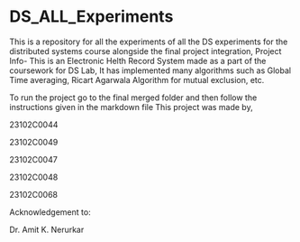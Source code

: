 # DS_ALL_Experiments
This is a repository for all the experiments of all the DS experiments for the distributed systems course alongside the final project integration,
Project Info-
This is an Electronic Helth Record System made as a part of the coursework for DS Lab,
It has implemented many algorithms such as Global Time averaging, Ricart Agarwala Algorithm for mutual exclusion, etc.

To run the project go to the final merged folder and then follow the instructions given in the markdown file
This project was made by, 

23102C0044

23102C0049

23102C0047

23102C0048

23102C0068

Acknowledgement to:

Dr. Amit K. Nerurkar

